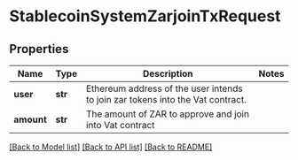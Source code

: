 # StablecoinSystemZarjoinTxRequest

## Properties
Name | Type | Description | Notes
------------ | ------------- | ------------- | -------------
**user** | **str** | Ethereum address of the user intends to join zar tokens into the Vat contract. | 
**amount** | **str** | The amount of ZAR to approve and join into Vat contract | 

[[Back to Model list]](../README.md#documentation-for-models) [[Back to API list]](../README.md#documentation-for-api-endpoints) [[Back to README]](../README.md)


